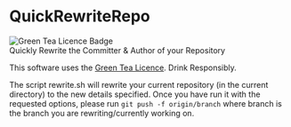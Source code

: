 # QuickRewriteRepo
![Green Tea Licence Badge](https://img.shields.io/badge/LICENCE-Green%20Tea-brightgreen.svg?link=https://github.com/DragonStuff/GreenTeaLicence)    
Quickly Rewrite the Committer &amp; Author of your Repository


This software uses the [Green Tea Licence](https://github.com/DragonStuff/GreenTeaLicence/blob/master/README.md). Drink Responsibly.

The script rewrite.sh will rewrite your current repository (in the current directory) to the new details specified.
Once you have run it with the requested options, please run `git push -f origin/branch` where branch is the branch you are rewriting/currently working on.
